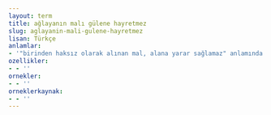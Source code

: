 ```yaml
---
layout: term
title: ağlayanın malı gülene hayretmez
slug: aglayanin-mali-gulene-hayretmez
lisan: Türkçe
anlamlar:
- '"birinden haksız olarak alınan mal, alana yarar sağlamaz" anlamında kullanılan bir söz'
ozellikler:
- - ''
ornekler:
- - ''
orneklerkaynak:
- - ''
---
```

